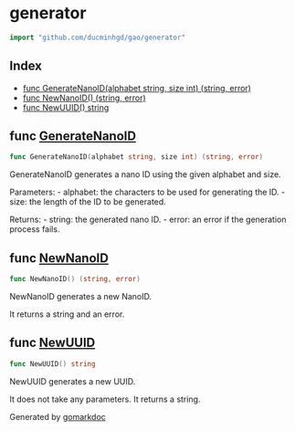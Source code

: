 <!-- Code generated by gomarkdoc. DO NOT EDIT -->

# generator

```go
import "github.com/ducminhgd/gao/generator"
```

## Index

- [func GenerateNanoID\(alphabet string, size int\) \(string, error\)](<#GenerateNanoID>)
- [func NewNanoID\(\) \(string, error\)](<#NewNanoID>)
- [func NewUUID\(\) string](<#NewUUID>)


<a name="GenerateNanoID"></a>
## func [GenerateNanoID](<https://github.com/ducminhgd/gao/blob/main/generator/id.go#L24>)

```go
func GenerateNanoID(alphabet string, size int) (string, error)
```

GenerateNanoID generates a nano ID using the given alphabet and size.

Parameters: \- alphabet: the characters to be used for generating the ID. \- size: the length of the ID to be generated.

Returns: \- string: the generated nano ID. \- error: an error if the generation process fails.

<a name="NewNanoID"></a>
## func [NewNanoID](<https://github.com/ducminhgd/gao/blob/main/generator/id.go#L11>)

```go
func NewNanoID() (string, error)
```

NewNanoID generates a new NanoID.

It returns a string and an error.

<a name="NewUUID"></a>
## func [NewUUID](<https://github.com/ducminhgd/gao/blob/main/generator/id.go#L32>)

```go
func NewUUID() string
```

NewUUID generates a new UUID.

It does not take any parameters. It returns a string.

Generated by [gomarkdoc](<https://github.com/princjef/gomarkdoc>)
